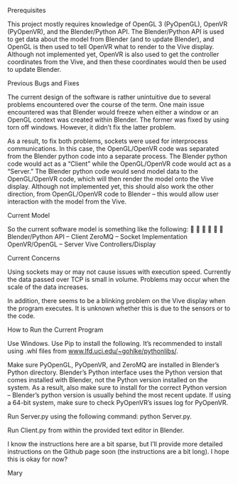 Prerequisites

This project mostly requires knowledge of OpenGL 3 (PyOpenGL), OpenVR (PyOpenVR), and the Blender/Python API. The Blender/Python API is used to get data about the model from Blender (and to update Blender), and OpenGL is then used to tell OpenVR what to render to the Vive display. Although not implemented yet, OpenVR is also used to get the controller coordinates from the Vive, and then these coordinates would then be used to update Blender.

Previous Bugs and Fixes

The current design of the software is rather unintuitive due to several problems encountered over the course of the term. One main issue encountered was that Blender would freeze when either a window or an OpenGL context was created within Blender. The former was fixed by using torn off windows. However, it didn’t fix the latter problem. 

As a result, to fix both problems, sockets were used for interprocess communications. In this case, the OpenGL/OpenVR code was separated from the Blender python code into a separate process. The Blender python code would act as a “Client” while the OpenGL/OpenVR code would act as a “Server.” The Blender python code would send model data to the OpenGL/OpenVR code, which will then render the model onto the Vive display. Although not implemented yet, this should also work the other direction, from OpenGL/OpenVR code to Blender – this would allow user interaction with the model from the Vive.

Current Model

So the current software model is something like the following:
                                               
Blender/Python API – Client                        ZeroMQ – Socket Implementation                   OpenVR/OpenGL – Server                                                       Vive Controllers/Display

Current Concerns

Using sockets may or may not cause issues with execution speed. Currently the data passed over TCP is small in volume. Problems may occur when the scale of the data increases. 

In addition, there seems to be a blinking problem on the Vive display when the program executes. It is unknown whether this is due to the sensors or to the code.

How to Run the Current Program

Use Windows. Use Pip to install the following. It’s recommended to install using .whl files from www.lfd.uci.edu/~gohlke/pythonlibs/. 

Make sure PyOpenGL, PyOpenVR, and ZeroMQ are installed in Blender’s Python directory. Blender’s Python interface uses the Python version that comes installed with Blender, not the Python version installed on the system. As a result, also make sure to install for the correct Python version – Blender’s python version is usually behind the most recent update. If using a 64-bit system, make sure to check PyOpenVR’s issues log for PyOpenVR.

Run Server.py using the following command: python Server.py.

Run Client.py from within the provided text editor in Blender.


I know the instructions here are a bit sparse, but I’ll provide more detailed instructions on the Github page soon (the instructions are a bit long). I hope this is okay for now?

Mary

